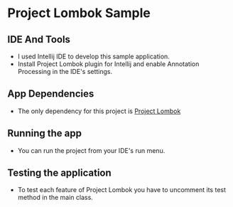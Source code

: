 # Project Lombok Sample

## IDE And Tools

* I used Intellij IDE to develop this sample application.
* Install Project Lombok plugin for Intellij and enable Annotation Processing in the IDE's settings.

## App Dependencies

* The only dependency for this project is [Project Lombok](https://projectlombok.org/setup/gradle)

## Running the app

* You can run the project from your IDE's run menu.

## Testing the application

* To test each feature of Project Lombok you have to uncomment its test method in the main class.
